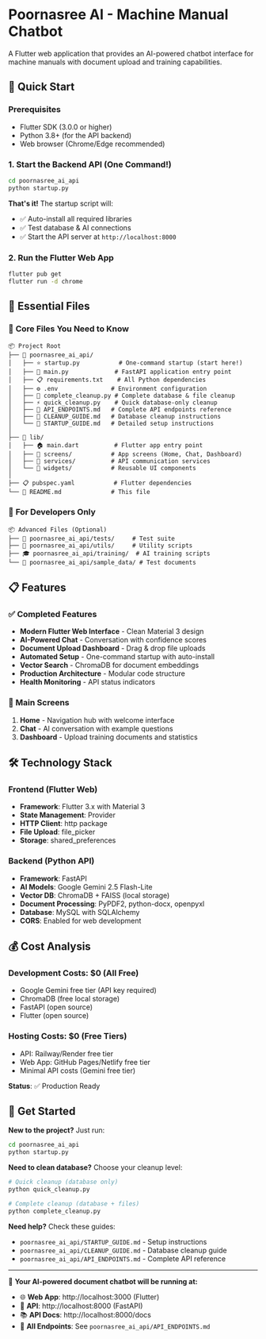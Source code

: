 # Poornasree AI - Machine Manual Chatbot

A Flutter web application that provides an AI-powered chatbot interface for machine manuals with document upload and training capabilities.

## 🚀 Quick Start

### Prerequisites
- Flutter SDK (3.0.0 or higher)
- Python 3.8+ (for the API backend)
- Web browser (Chrome/Edge recommended)

### 1. Start the Backend API (One Command!)

```bash
cd poornasree_ai_api
python startup.py
```

**That's it!** The startup script will:
- ✅ Auto-install all required libraries
- ✅ Test database & AI connections
- ✅ Start the API server at `http://localhost:8000`

### 2. Run the Flutter Web App

```bash
flutter pub get
flutter run -d chrome
```

## 📁 Essential Files

### 🎯 **Core Files You Need to Know**

```
📦 Project Root
├── 🚀 poornasree_ai_api/
│   ├── ⭐ startup.py           # One-command startup (start here!)
│   ├── 🚀 main.py             # FastAPI application entry point
│   ├── 📋 requirements.txt    # All Python dependencies
│   ├── ⚙️ .env               # Environment configuration
│   ├── 🧹 complete_cleanup.py # Complete database & file cleanup
│   ├── ⚡ quick_cleanup.py    # Quick database-only cleanup
│   ├── 🔗 API_ENDPOINTS.md   # Complete API endpoints reference
│   ├── 🧹 CLEANUP_GUIDE.md   # Database cleanup instructions
│   └── 📖 STARTUP_GUIDE.md   # Detailed setup instructions
│
├── 📱 lib/
│   ├── 🏠 main.dart          # Flutter app entry point
│   ├── 📱 screens/           # App screens (Home, Chat, Dashboard)
│   ├── 🤖 services/          # API communication services
│   └── 🎨 widgets/           # Reusable UI components
│
├── 📋 pubspec.yaml           # Flutter dependencies
└── 📖 README.md              # This file
```

### 🔧 **For Developers Only**

```
📦 Advanced Files (Optional)
├── 🧪 poornasree_ai_api/tests/     # Test suite
├── 🔧 poornasree_ai_api/utils/     # Utility scripts
├── 🎓 poornasree_ai_api/training/  # AI training scripts
└── 📄 poornasree_ai_api/sample_data/ # Test documents
```

## 📋 Features

### ✅ Completed Features
- **Modern Flutter Web Interface** - Clean Material 3 design
- **AI-Powered Chat** - Conversation with confidence scores
- **Document Upload Dashboard** - Drag & drop file uploads
- **Automated Setup** - One-command startup with auto-install
- **Vector Search** - ChromaDB for document embeddings
- **Production Architecture** - Modular code structure
- **Health Monitoring** - API status indicators

### 🎯 Main Screens
1. **Home** - Navigation hub with welcome interface
2. **Chat** - AI conversation with example questions
3. **Dashboard** - Upload training documents and statistics

## 🛠️ Technology Stack

### Frontend (Flutter Web)
- **Framework**: Flutter 3.x with Material 3
- **State Management**: Provider
- **HTTP Client**: http package
- **File Upload**: file_picker
- **Storage**: shared_preferences

### Backend (Python API)
- **Framework**: FastAPI
- **AI Models**: Google Gemini 2.5 Flash-Lite
- **Vector DB**: ChromaDB + FAISS (local storage)
- **Document Processing**: PyPDF2, python-docx, openpyxl
- **Database**: MySQL with SQLAlchemy
- **CORS**: Enabled for web development

## 💰 Cost Analysis

### Development Costs: **$0** (All Free)
- Google Gemini free tier (API key required)
- ChromaDB (free local storage)
- FastAPI (open source)
- Flutter (open source)

### Hosting Costs: **$0** (Free Tiers)
- API: Railway/Render free tier
- Web App: GitHub Pages/Netlify free tier
- Minimal API costs (Gemini free tier)

**Status**: ✅ Production Ready

## 🚀 Get Started

**New to the project?** Just run:
```bash
cd poornasree_ai_api
python startup.py
```

**Need to clean database?** Choose your cleanup level:
```bash
# Quick cleanup (database only)
python quick_cleanup.py

# Complete cleanup (database + files)
python complete_cleanup.py
```

**Need help?** Check these guides:
- `poornasree_ai_api/STARTUP_GUIDE.md` - Setup instructions
- `poornasree_ai_api/CLEANUP_GUIDE.md` - Database cleanup guide
- `poornasree_ai_api/API_ENDPOINTS.md` - Complete API reference

---

🎉 **Your AI-powered document chatbot will be running at:**
- 🌐 **Web App**: http://localhost:3000 (Flutter)
- 🔗 **API**: http://localhost:8000 (FastAPI)
- 📚 **API Docs**: http://localhost:8000/docs
- 🔗 **All Endpoints**: See `poornasree_ai_api/API_ENDPOINTS.md`
